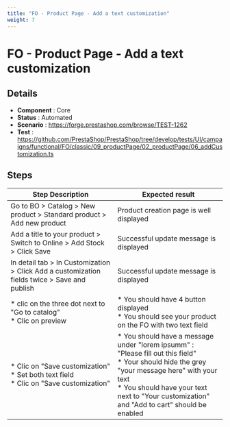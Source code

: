 ```yaml
---
title: "FO - Product Page - Add a text customization"
weight: 7
---
```


# FO - Product Page - Add a text customization
## Details
* **Component** : Core
* **Status** : Automated
* **Scenario** : https://forge.prestashop.com/browse/TEST-1262
* **Test** : https://github.com/PrestaShop/PrestaShop/tree/develop/tests/UI/campaigns/functional/FO/classic/09_productPage/02_productPage/06_addCustomization.ts

## Steps
| Step Description | Expected result |
| ----- | ----- |
| Go to BO > Catalog > New product > Standard product > Add new product | Product creation page is well displayed |
| Add a title to your product > Switch to Online > Add Stock > Click Save | Successful update message is displayed |
| In detail tab > In Customization > Click Add a customization fields twice > Save and publish | Successful update message is displayed |
| * clic on the three dot next to "Go to catalog" <br> * Clic on preview | * You should have 4 button displayed<br> * You should see your product on the FO with two text field |
| * Clic on "Save customization"<br> * Set both text field <br> * Clic on "Save customization" | * You should have a message under "lorem ipsumm" : "Please fill out this field"<br> * Your should hide the grey "your message here" with your text <br> * You should have your text next to "Your customization" and "Add to cart" should be enabled |
